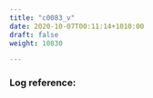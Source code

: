 ```yaml
---
title: "c0083_v"
date: 2020-10-07T00:11:14+1010:00
draft: false
weight: 10830

---
```


### Log reference: <no value>

```

